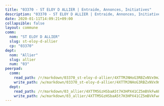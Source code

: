 ```yaml
---
title: "03370 - ST ELOY D ALLIER | Entraide, Annonces, Initiatives"
description: "03370 - ST ELOY D ALLIER | Entraide, Annonces, Initiatives"
date: 2020-01-11T14:09:21+09:00
collapsible: false
layout: commune
comm:
  nom: "ST ELOY D ALLIER"
  slug: st-eloy-d-allier
  cp: "03370"
dept:
  nom: "Allier"
  slug: allier
  num: "03"
peerpad:
  comm:
    read_path: /r/markdown/03370_st-eloy-d-allier/4XTTMJNHoG3RBZxNVx9mJvj9hj5WhVRutomU5HP1CMfnmu2fe
    write_path: /w/markdown/03370_st-eloy-d-allier/4XTTMJNHoG3RBZxNVx9mJvj9hj5WhVRutomU5HP1CMfnmu2fe-K3TgUfiWJtdz1uusZomaRDuqsZ3ddjjQmauWeBPoP1ZjCRgmXMP6SUK7tc3zGTAkwxybYa9yaEAfFeGEqCU4GVhgDW7KqPH6ZtuxkpM6eaD2kbz2V5moT8Fvgnpt43iv19y73ckC
  dept:
    read_path: /r/markdown/03_allier/4XTTM5GzHSbaA5t7H3HPX41CZ5mBVkFwAP4hDd5RoBY2JsEAy
    write_path: /w/markdown/03_allier/4XTTM5GzHSbaA5t7H3HPX41CZ5mBVkFwAP4hDd5RoBY2JsEAy-K3TgTfK63S9nh1XDKRdQM5CC7MJ5PWSrKVUCPKbSrFQ3cakeCH8tQGdUR9DTAz4uGC38FSNg947MKdwTpPPt11GSCbnkNPZdBTNtwdL7kw34FMS1ADZJRkGgd1Xx6qPUaEUtuBP3
---
```


